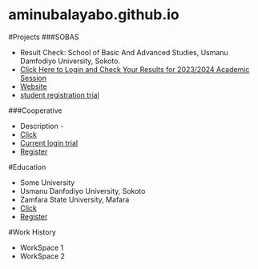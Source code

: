 # aminubalayabo.github.io

#Projects
###SOBAS
- Result Check: School of Basic And Advanced Studies, Usmanu Damfodiyo University, Sokoto.
- [Click Here to Login and Check Your Results for 2023/2024 Academic Session](SOBAS/index.html)
- [Website](website.html)
- [student registration trial](Student_Information/index.html)
  
###Cooperative
- Description - 
- [Click](https://script.google.com/macros/s/AKfycbz11_Bylx3amIqfC4yBbfNdDgQuJivNSayZ31nUxi14e2L8pnMaZ73DmUX5s_nBqmdq/exec)
- [Current login trial](Student_Information/login.html)
- [Register](Student_Information/register.html)
  
#Education
- Some University
- Usmanu Danfodiyo University, Sokoto
- Zamfara State University, Mafara
- [Click](Student_Information/studentDashboard.html)
- [Register](Student_Information/register.html)

#Work History
- WorkSpace 1
- WorkSpace 2
